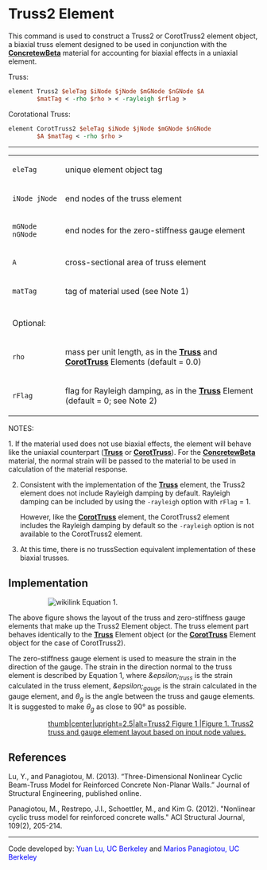 # Truss2 Element

<p>This command is used to construct a Truss2 or CorotTruss2 element
object, a biaxial truss element designed to be used in conjunction with
the <strong><a href="ConcretewBeta_Material" title="wikilink">
ConcretewBeta</a></strong> material for accounting for biaxial effects
in a uniaxial element.</p>
<p>Truss:</p>

```tcl
element Truss2 $eleTag $iNode $jNode $mGNode $nGNode $A
        $matTag < -rho $rho > < -rayleigh $rflag >
```
<p>Corotational Truss:</p>

```tcl
element CorotTruss2 $eleTag $iNode $jNode $mGNode $nGNode
        $A $matTag < -rho $rho >
```
<hr />
<table>
<tbody>
<tr class="odd">
<td><code class="parameter-table-variable">eleTag</code></td>
<td><p>unique element object tag</p></td>
</tr>
<tr class="even">
<td><p><code class="parameter-table-variable">iNode jNode</code></p></td>
<td><p>end nodes of the truss element</p></td>
</tr>
<tr class="odd">
<td><p><code class="parameter-table-variable">mGNode nGNode</code></p></td>
<td><p>end nodes for the zero-stiffness gauge element</p></td>
</tr>
<tr class="even">
<td><code class="parameter-table-variable">A</code></td>
<td><p>cross-sectional area of truss element</p></td>
</tr>
<tr class="odd">
<td><code class="parameter-table-variable">matTag</code></td>
<td><p>tag of material used (see Note 1)</p></td>
</tr>
<tr class="even">
<td></td>
<td></td>
</tr>
<tr class="odd">
<td><p>Optional:</p></td>
<td></td>
</tr>
<tr class="even">
<td><code class="parameter-table-variable">rho</code></td>
<td><p>mass per unit length, as in the <strong><a href="Truss_Element"
title="wikilink"> Truss</a></strong> and <strong><a
href="Corotational_Truss_Element" title="wikilink">
CorotTruss</a></strong> Elements (default = 0.0)</p></td>
</tr>
<tr class="odd">
<td><code class="parameter-table-variable">rFlag</code></td>
<td><p>flag for Rayleigh damping, as in the <strong><a
href="Truss_Element" title="wikilink"> Truss</a></strong> Element
(default = 0; see Note 2)</p></td>
</tr>
</tbody>
</table>

<p>NOTES:</p>
1. If the material used does not use biaxial effects, the element
  will behave like the uniaxial counterpart (<strong><a
  href="Truss_Element" title="wikilink">Truss</a></strong> or <strong><a
  href="Corotational_Truss_Element" title="wikilink">
  CorotTruss</a></strong>). For the <strong><a
  href="ConcretewBeta_Material" title="wikilink">
  ConcretewBeta</a></strong> material, the normal strain will be passed to
  the material to be used in calculation of the material response.

2. Consistent with the implementation of the <strong><a
  href="Truss_Element" title="wikilink"> Truss</a></strong> element, the
  Truss2 element does not include Rayleigh damping by default. Rayleigh
  damping can be included by using the `-rayleigh` option with
  <code class="tcl-variable">rFlag</code> = 1.</p>
  However, like the <strong><a href="Corotational_Truss_Element"
  title="wikilink"> CorotTruss</a></strong> element, the CorotTruss2
  element includes the Rayleigh damping by default so the `-rayleigh` option
  is not available to the CorotTruss2 element.

3. At this time, there is no trussSection equivalent implementation
   of these biaxial trusses.

<h2 id="implementation">Implementation</h2>
<dl>
<dt></dt>
<dd>
<dl>
<dt></dt>
<dd>
<img src="/OpenSeesRT/contrib/static/Truss2_Eq1.png"
title="wikilink"> Equation 1.
</dd>
</dl>
</dd>
</dl>

The above figure shows the layout of the truss and zero-stiffness
gauge elements that make up the Truss2 Element object. The truss element
part behaves identically to the <strong><a href="Truss_Element"
title="wikilink"> Truss</a></strong> Element object (or the <strong><a
href="Corotational_Truss_Element" title="wikilink">
CorotTruss</a></strong> Element object for the case of CorotTruss2).</p>
<p>The zero-stiffness gauge element is used to measure the strain in the
direction of the gauge. The strain in the direction normal to the truss
element is described by Equation 1, where
<em>&amp;epsilon;<sub>truss</sub></em> is the strain
calculated in the truss element,
<em>&amp;epsilon;<sub>gauge</sub></em> is the strain
calculated in the gauge element, and
<em>&theta;<sub>g</sub></em> is the angle between the
truss and gauge elements. It is suggested to make
<em>&theta;<sub>g</sub></em> as close to 90&deg; as
possible.</p>

<dl>
<dt></dt>
<dd>
<dl>
<dt></dt>
<dd>
<a href="File:Truss2_Fig1.png"
title="wikilink">thumb|center|upright=2.5|alt=Truss2 Figure 1 |Figure 1.
Truss2 truss and gauge element layout based on input node values.</a>
</dd>
</dl>
</dd>
</dl>

<h2 id="references">References</h2>
<p>Lu, Y., and Panagiotou, M. (2013). “Three-Dimensional Nonlinear
Cyclic Beam-Truss Model for Reinforced Concrete Non-Planar Walls.”
Journal of Structural Engineering, published online.</p>
<p>Panagiotou, M., Restrepo, J.I., Schoettler, M., and Kim G. (2012).
"Nonlinear cyclic truss model for reinforced concrete walls." ACI
Structural Journal, 109(2), 205-214.</p>

<hr />
<p>Code developed by: <span style="color:blue"> Yuan Lu, UC
Berkeley </span> and <span style="color:blue"> Marios
Panagiotou, UC Berkeley </span></p>


